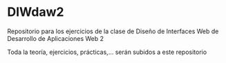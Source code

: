 # DIWdaw2
Repositorio para los ejercicios de la clase de Diseño de Interfaces Web de Desarrollo de Aplicaciones Web 2

Toda la teoría, ejercicios, prácticas,... serán subidos a este repositorio
